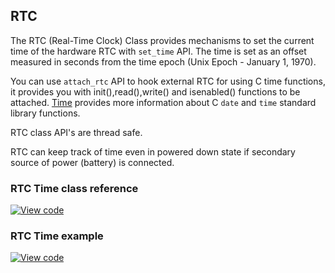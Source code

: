 ## RTC

The RTC (Real-Time Clock) Class provides mechanisms to set the current time of the hardware RTC with `set_time` API. The time is set as an offset measured in seconds from the time epoch (Unix Epoch - January 1, 1970). 

You can use `attach_rtc` API to hook external RTC for using C time functions, it provides you with init(),read(),write() and isenabled() functions to be attached. [Time](/docs/v5.6/reference/time.html) provides more information about C `date` and `time` standard library functions.

RTC class API's are thread safe.

RTC can keep track of time even in powered down state if secondary source of power (battery) is connected.

### RTC Time class reference

[![View code](https://www.mbed.com/embed/?type=library)](https://os.mbed.com/docs/v5.6/mbed-os-api-doxy/mbed__rtc__time_8h_source.html)

### RTC Time example

[![View code](https://www.mbed.com/embed/?url=https://os.mbed.com/teams/mbed_example/code/time_HelloWorld/)](https://os.mbed.com/teams/mbed_example/code/time_HelloWorld/file/8593c9813840/main.cpp)
